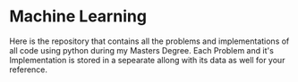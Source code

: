 # Machine Learning
Here is the repository that contains all the problems and implementations of all code using python during my Masters Degree. 
Each Problem and it's Implementation is stored in a sepearate allong with its data as well for your reference. 
